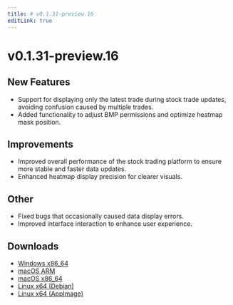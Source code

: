 ```yaml
---
title: # v0.1.31-preview.16
editLink: true
---
```


# v0.1.31-preview.16 <Badge type="warning" text="preview" />

## New Features

- Support for displaying only the latest trade during stock trade updates, avoiding confusion caused by multiple trades.
- Added functionality to adjust BMP permissions and optimize heatmap mask position.

## Improvements

- Improved overall performance of the stock trading platform to ensure more stable and faster data updates.
- Enhanced heatmap display precision for clearer visuals.

## Other

- Fixed bugs that occasionally caused data display errors.
- Improved interface interaction to enhance user experience.

## Downloads

- [Windows x86_64](https://assets.lbkrs.com/github/release/longbridge-desktop/preview/longbridge-v0.1.31-preview.16-windows-x86_64.exe)
- [macOS ARM](https://assets.lbkrs.com/github/release/longbridge-desktop/preview/longbridge-v0.1.31-preview.16-macos-aarch64.dmg)
- [macOS x86_64](https://assets.lbkrs.com/github/release/longbridge-desktop/preview/longbridge-v0.1.31-preview.16-macos-x86_64.dmg)
- [Linux x64 (Debian)](https://assets.lbkrs.com/github/release/longbridge-desktop/preview/longbridge-v0.1.31-preview.16-linux-x86_64.deb)
- [Linux x64 (AppImage)](https://assets.lbkrs.com/github/release/longbridge-desktop/preview/longbridge-v0.1.31-preview.16-linux-x86_64.AppImage)